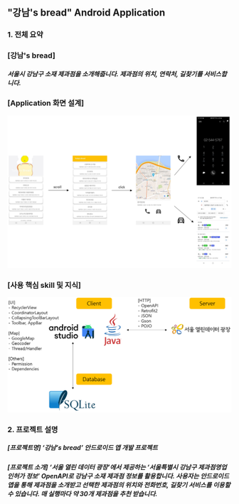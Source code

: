 ## "강남's bread" Android Application

### 1. 전체 요약
### **[강남's bread]** 

##### 서울시 강남구 소재 제과점을 소개해줍니다. 제과점의 위치, 연락처, 길찾기를 서비스합니다.

### **[Application 화면 설계]**
![이미지1](./Images/image1.PNG)

### **[사용 핵심 skill 및 지식]**

![이미지2](./Images/image2.PNG)

### 2. 프로젝트 설명

##### **[프로젝트명]** ‘강남’s bread’ 안드로이드 앱 개발 프로젝트

##### **[프로젝트 소개]** ‘서울 열린 데이터 광장’에서 제공하는 ‘서울특별시 강남구 제과점영업 인허가 정보’ OpenAPI로 강남구 소재 제과점 정보를 활용합니다. 사용자는 안드로이드 앱을 통해 제과점을 소개받고 선택한 제과점의 위치와 전화번호, 길찾기 서비스를 이용할 수 있습니다. 매 실행마다 약 30개 제과점을 추천 받습니다.
